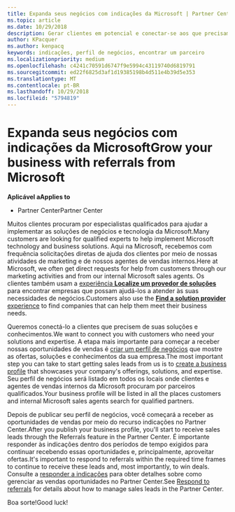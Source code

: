 ```yaml
---
title: Expanda seus negócios com indicações da Microsoft | Partner Center
ms.topic: article
ms.date: 10/29/2018
description: Gerar clientes em potencial e conectar-se aos que precisam de ajuda para implementar produtos e soluções da Microsoft.
author: KPacquer
ms.author: kenpacq
keywords: indicações, perfil de negócios, encontrar um parceiro
ms.localizationpriority: medium
ms.openlocfilehash: c4241c70591d6747f9e5994c43119740d6819791
ms.sourcegitcommit: ed22f6825d3af1d19385198b4d511e4b39d5e353
ms.translationtype: MT
ms.contentlocale: pt-BR
ms.lasthandoff: 10/29/2018
ms.locfileid: "5794819"
---
```

<!-- FWLink:  https://go.microsoft.com/fwlink/?linkid=849775 (top of page) -->

# <a name="grow-your-business-with-referrals-from-microsoft"></a><span data-ttu-id="0ff5b-104">Expanda seus negócios com indicações da Microsoft</span><span class="sxs-lookup"><span data-stu-id="0ff5b-104">Grow your business with referrals from Microsoft</span></span>

**<span data-ttu-id="0ff5b-105">Aplicável a</span><span class="sxs-lookup"><span data-stu-id="0ff5b-105">Applies to</span></span>**

-  <span data-ttu-id="0ff5b-106">Partner Center</span><span class="sxs-lookup"><span data-stu-id="0ff5b-106">Partner Center</span></span>

<span data-ttu-id="0ff5b-107">Muitos clientes procuram por especialistas qualificados para ajudar a implementar as soluções de negócios e tecnologia da Microsoft.</span><span class="sxs-lookup"><span data-stu-id="0ff5b-107">Many customers are looking for qualified experts to help implement Microsoft technology and business solutions.</span></span> <span data-ttu-id="0ff5b-108">Aqui na Microsoft, recebemos com frequência solicitações diretas de ajuda dos clientes por meio de nossas atividades de marketing e de nossos agentes de vendas internos.</span><span class="sxs-lookup"><span data-stu-id="0ff5b-108">Here at Microsoft, we often get direct requests for help from customers through our marketing activities and from our internal Microsoft sales agents.</span></span> <span data-ttu-id="0ff5b-109">Os clientes também usam a [experiência **Localize um provedor de soluções**](https://www.microsoft.com/solution-providers/search) para encontrar empresas que possam ajudá-los a atender às suas necessidades de negócios.</span><span class="sxs-lookup"><span data-stu-id="0ff5b-109">Customers also use the [**Find a solution provider** experience](https://www.microsoft.com/solution-providers/search) to find companies that can help them meet their business needs.</span></span> 

<span data-ttu-id="0ff5b-110">Queremos conectá-lo a clientes que precisem de suas soluções e conhecimentos.</span><span class="sxs-lookup"><span data-stu-id="0ff5b-110">We want to connect you with customers who need your solutions and expertise.</span></span> <span data-ttu-id="0ff5b-111">A etapa mais importante para começar a receber nossas oportunidades de vendas é [criar um perfil de negócios](create-a-marketing-profile.md) que mostre as ofertas, soluções e conhecimentos da sua empresa.</span><span class="sxs-lookup"><span data-stu-id="0ff5b-111">The most important step you can take to start getting sales leads from us is to [create a business profile](create-a-marketing-profile.md) that showcases your company's offerings, solutions, and expertise.</span></span> <span data-ttu-id="0ff5b-112">Seu perfil de negócios será listado em todos os locais onde clientes e agentes de vendas internos da Microsoft procuram por parceiros qualificados.</span><span class="sxs-lookup"><span data-stu-id="0ff5b-112">Your business profile will be listed in all the places customers and internal Microsoft sales agents search for qualified partners.</span></span> 

 <span data-ttu-id="0ff5b-113">Depois de publicar seu perfil de negócios, você começará a receber as oportunidades de vendas por meio do recurso indicações no Partner Center.</span><span class="sxs-lookup"><span data-stu-id="0ff5b-113">After you publish your business profile, you'll start to receive sales leads through the Referrals feature in the Partner Center.</span></span> <span data-ttu-id="0ff5b-114">É importante responder às indicações dentro dos períodos de tempo exigidos para continuar recebendo essas oportunidades e, principalmente, aproveitar ofertas.</span><span class="sxs-lookup"><span data-stu-id="0ff5b-114">It's important to respond to referrals within the required time frames to continue to receive these leads and, most importantly, to win deals.</span></span> <span data-ttu-id="0ff5b-115">Consulte a [responder a indicações](responding-to-referrals.md) para obter detalhes sobre como gerenciar as vendas oportunidades no Partner Center.</span><span class="sxs-lookup"><span data-stu-id="0ff5b-115">See [Respond to referrals](responding-to-referrals.md) for details about how to manage sales leads in the Partner Center.</span></span>  

<span data-ttu-id="0ff5b-116">Boa sorte!</span><span class="sxs-lookup"><span data-stu-id="0ff5b-116">Good luck!</span></span>

<!-- 
*  [Analyze your business profile](analyze-your-marketing-profile.md) Regularly review and optimize your business profile to make sure you’re getting in front of your target customers.
-->
